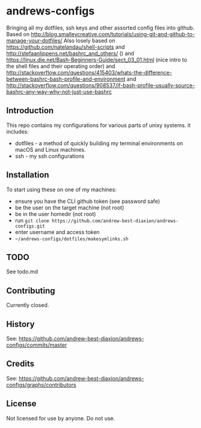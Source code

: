 # andrews-configs
Bringing all my dotfiles, ssh keys and other assorted config files into github.
Based on http://blog.smalleycreative.com/tutorials/using-git-and-github-to-manage-your-dotfiles/
Also losely based on https://github.com/natelandau/shell-scripts
and http://stefaanlippens.net/bashrc_and_others/ ()
and https://linux.die.net/Bash-Beginners-Guide/sect_03_01.html (nice intro to the shell files and their operating order)
and http://stackoverflow.com/questions/415403/whats-the-difference-between-bashrc-bash-profile-and-environment
and http://stackoverflow.com/questions/908537/if-bash-profile-usually-source-bashrc-any-way-why-not-just-use-bashrc

## Introduction
This repo contains my configurations for various parts of unixy systems. it includes:
* dotfiles - a method of quickly building my terminal environments on macOS and Linux machines.
* ssh - my ssh configurations

## Installation
To start using these on one of my machines:
- ensure you have the CLI github token (see password safe)
- be the user on the target machine (not root)
- be in the user homedir (not root)
- run `git clone https://github.com/andrew-best-diaxion/andrews-configs.git`
- enter username and access token
- `~/andrews-configs/dotfiles/makesymlinks.sh`

## TODO
See todo.md

## Contributing
Currently closed.

## History
See: https://github.com/andrew-best-diaxion/andrews-configs/commits/master

## Credits
See: https://github.com/andrew-best-diaxion/andrews-configs/graphs/contributors

## License
Not licensed for use by anyone.
Do not use.
